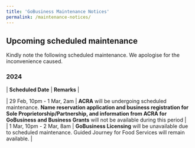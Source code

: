```yaml
---
title: 'GoBusiness Maintenance Notices'
permalink: /maintenance-notices/
---
```


## Upcoming scheduled maintenance

Kindly note the following scheduled maintenance. We apologise for the inconvenience caused.

### 2024 

| **Scheduled Date** | **Remarks** |  
    
                                  
| 29 Feb, 10pm - 1 Mar, 2am | **ACRA** will be undergoing scheduled maintenance. **Name reservation application and business registration for Sole Proprietorship/Partnership, and information from ACRA for GoBusiness and Business Grants** will not be available during this period |       
| 1 Mar, 10pm - 2 Mar, 8am | **GoBusiness Licensing** will be unavailable due to scheduled maintenance. Guided Journey for Food Services will remain available. |                      
  





<script src="/jquery/jquery.min.js"></script>
<script src="/jquery/resize-tables.js"></script>
